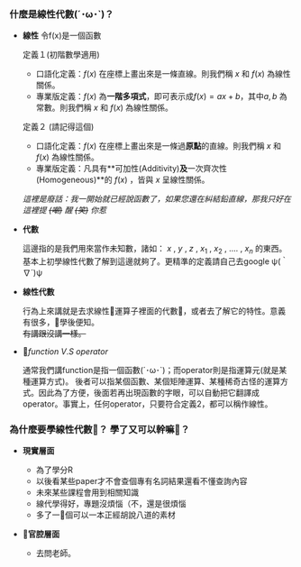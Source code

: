 
### 什麼是線性代數(´･ω･`)？

- **線性**
  令f(x)是一個函數 
  
  定義１(初階數學適用)
  - 口語化定義：$f(x)$ 在座標上畫出來是一條直線。則我們稱 $x$ 和 $f(x)$ 為線性關係。
  - 專業版定義：$f(x)$ 為**一階多項式**，即可表示成$f(x) = ax + b$，其中$a,b$ 為常數。則我們稱 $x$ 和 $f(x)$ 為線性關係。

  定義２ (請記得這個)
  - 口語化定義：$f(x)$ 在座標上畫出來是一條過**原點**的直線。則我們稱 $x$ 和 $f(x)$ 為線性關係。
  - 專業版定義：凡具有**可加性(Additivity)**及**一次齊次性(Homogeneous)**的 $f(x)$ ，皆與 $x$ 呈線性關係。

  _這裡是廢話：我一開始就已經說函數了，如果您還在糾結鉛直線，那我只好在這裡提 ~~(嘲)~~ 醒 ~~(笑)~~ 你惹_

- **代數**

  這邊指的是我們用來當作未知數，諸如： $x$ , $y$ , $z$ , $x_1$  , $x_2$ , .... , $x_n$ 的東西。基本上初學線性代數了解到這邊就夠了。更精準的定義請自己去google ψ(｀∇´)ψ 

- **線性代數**  

  行為上來講就是去求線性運算子裡面的代數，或者去了解它的特性。意義有很多，學後便知。  
  ~~有講跟沒講一樣。~~

- $function~V.S~operator$  

  通常我們講function是指一個函數(´･ω･`)；而operator則是指運算元(就是某種運算方式)。
  後者可以指某個函數、某個矩陣運算、某種稀奇古怪的運算方式。因此為了方便，後面若再出現函數的字眼，可以自動把它翻譯成operator。事實上，任何operator，只要符合定義2，都可以稱作線性。

### 為什麼要學線性代數🤔？ 學了又可以幹嘛🤔？

- **現實層面**

  - 為了學分R
  - 以後看某些paper才不會查個專有名詞結果還看不懂查詢內容
  - 未來某些課程會用到相關知識
  - 線代學得好，專題沒煩惱（不，還是很煩惱
  - 多了一個可以一本正經胡說八道的素材

- **官腔層面**

  - 去問老師。